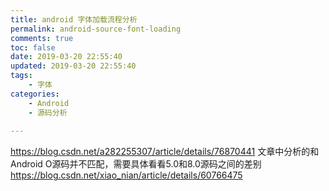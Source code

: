 ```yaml
---
title: android 字体加载流程分析
permalink: android-source-font-loading
comments: true
toc: false
date: 2019-03-20 22:55:40
updated: 2019-03-20 22:55:40
tags: 
    - 字体
categories:
    - Android
    - 源码分析
    
---
```


<https://blog.csdn.net/a282255307/article/details/76870441>
文章中分析的和Android O源码并不匹配，需要具体看看5.0和8.0源码之间的差别
<https://blog.csdn.net/xiao_nian/article/details/60766475>